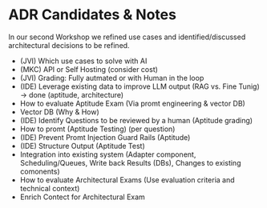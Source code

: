 # ADR Candidates & Notes

In our second Workshop we refined use cases and identified/discussed architectural decisions to be refined. 

* (JVI) Which use cases to solve with AI 
* (MKC) API or Self Hosting (consider cost)
* (JVI) Grading: Fully autmated or with Human in the loop
* (IDE) Leverage existing data to improve LLM output (RAG vs. Fine Tunig) -> done (aptitude, architecture)
* How to evaluate Aptitude Exam (Via promt engineering & vector DB)
* Vector DB (Why & How)
* (IDE) Identify Questions to be reviewed by a human (Aptitude grading)
* How to promt (Aptitude Testing) (per question)
* (IDE) Prevent Promt Injection Guard Rails (Aptitude)
* (IDE) Structure Output (Aptitude Test)
* Integration into existing system (Adapter component, Scheduling/Queues, Write back Results (DBs), Changes to existing comonents)
* How to evaluate Architectural Exams (Use evaluation criteria and technical context)
* Enrich Contect for Architectural Exam